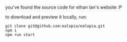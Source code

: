 you've found the source code for ethan lan's website :P

to download and preview it locally, run:

```
git clone git@github.com:ealopia/ealopia.git
npm i
npm run start
```
